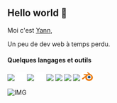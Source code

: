 ## Hello world 👋

Moi c'est [Yann](https://yannletouzey.fr),   

Un peu de dev web à temps perdu. 

#### Quelques langages et outils
<img src="https://cdn.jsdelivr.net/gh/devicons/devicon/icons/nodejs/nodejs-original.svg" width="20px"/> <img src="./img//express.svg" width="20px" /> <img src="https://cdn.jsdelivr.net/gh/devicons/devicon/icons/react/react-original.svg" width="20px"/> <img src="./img/three.svg" width="20px"/> <img src="https://cdn.jsdelivr.net/gh/devicons/devicon/icons/sass/sass-original.svg" width="20px"/> <img src="https://cdn.jsdelivr.net/gh/devicons/devicon/icons/mysql/mysql-original.svg" width="20px"/> <img src="https://cdn.jsdelivr.net/gh/devicons/devicon/icons/postgresql/postgresql-original-wordmark.svg" width="20px"/> <img src="https://cdn.jsdelivr.net/gh/devicons/devicon/icons/git/git-original.svg" width="20px"/> <img src="./img/blender.png" width="25px"/>

![IMG](./img/animate_letters_yann.gif)
